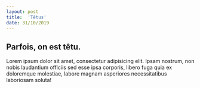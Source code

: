 ```yaml
---
layout: post
title:  'Têtus'
date: 31/10/2019
---
```


## Parfois, on est têtu.

Lorem ipsum dolor sit amet, consectetur adipisicing elit. Ipsam nostrum, non nobis laudantium officiis sed esse ipsa corporis, libero fuga quia ex doloremque molestiae, labore magnam asperiores necessitatibus laboriosam soluta!